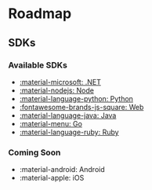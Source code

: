 # Roadmap

## SDKs
### Available SDKs
- [:material-microsoft: .NET](dotnet/index.md)
- [:material-nodejs: Node](node/index.md)
- [:material-language-python: Python](python/index.md)
- [:fontawesome-brands-js-square: Web](web/index.md)
- [:material-language-java: Java](java/index.md)
- [:material-menu: Go](go/index.md)
- [:material-language-ruby: Ruby](ruby/index.md)
### Coming Soon
- :material-android: Android
- :material-apple: iOS
